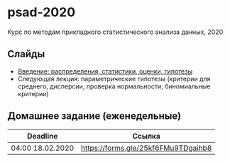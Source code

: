 # psad-2020
Курс по методам прикладного статистического анализа данных, 2020
## Слайды
* [Введение: распределения, статистики, оценки, гипотезы](https://github.com/Intelligent-Systems-Phystech/psad-2020/raw/master/slides/lecture_1_intro.pdf)
* Следующая лекция: параметрические гипотезы (критерии для среднего, дисперсии, проверка нормальности, биномиальные критерии) 
## Домашнее задание (еженедельные)
| Deadline |  Ссылка |
| ------------- | ------------- |
| 04:00 18.02.2020 | https://forms.gle/25kf6FMu9TDgaihb8 |

